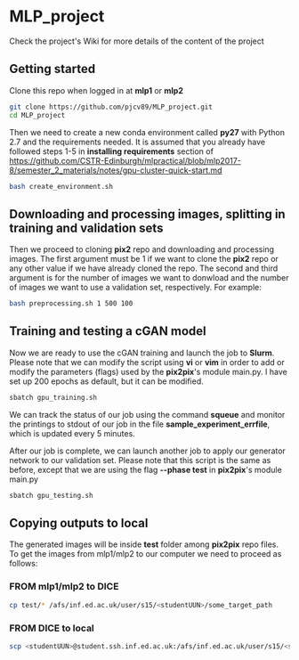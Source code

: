# MLP_project

Check the project's Wiki for more details of the content of the project

## Getting started

Clone this repo when logged in at **mlp1** or **mlp2**

```bash
git clone https://github.com/pjcv89/MLP_project.git
cd MLP_project
```

Then we need to create a new conda environment called **py27** with Python 2.7 and the requirements needed. It is assumed that you already have followed steps 1-5 in **installing requirements** section of https://github.com/CSTR-Edinburgh/mlpractical/blob/mlp2017-8/semester_2_materials/notes/gpu-cluster-quick-start.md 

```bash
bash create_environment.sh
```

## Downloading and processing images, splitting in training and validation sets

Then we proceed to cloning **pix2** repo and downloading and processing images. The first argument must be 1 if we want to clone the **pix2** repo or any other value if we have already cloned the repo. The second and third argument is for the number of images we want to donwload and the number of images we want to use a validation set, respectively. For example:

```bash
bash preprocessing.sh 1 500 100
```

## Training and testing a cGAN model


Now we are ready to use the cGAN training and launch the job to **Slurm**. Please note that we can modify the script using **vi** or **vim** in order to add or modify the parameters (flags) used by the **pix2pix**'s module main.py. I have set up 200 epochs as default, but it can be modified.

```bash
sbatch gpu_training.sh
```
We can track the status of our job using the command **squeue** and monitor the printings to stdout of our job in the file **sample_experiment_errfile**, which is updated every 5 minutes.

After our job is complete, we can launch another job to apply our generator network to our validation set. Please note that this script is the same as before, except that we are using the flag __--phase test__ in **pix2pix**'s module main.py 

```bash
sbatch gpu_testing.sh
```

## Copying outputs to local

The generated images will be inside **test** folder among **pix2pix** repo files. To get the images from mlp1/mlp2 to our computer we need to proceed as follows:

### FROM mlp1/mlp2 to DICE

```bash
cp test/* /afs/inf.ed.ac.uk/user/s15/<studentUUN>/some_target_path
```

### FROM DICE to local

```bash
scp <studentUUN>@student.ssh.inf.ed.ac.uk:/afs/inf.ed.ac.uk/user/s15/<studentUUN>/some_target_path /some_local_path
```

